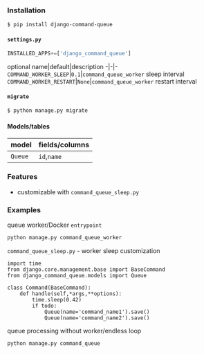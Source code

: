 ### Installation
```bash
$ pip install django-command-queue
```

#### `settings.py`
```python
INSTALLED_APPS+=['django_command_queue']
```

optional
name|default|description
-|-|-
`COMMAND_WORKER_SLEEP`|`0.1`|`command_queue_worker` sleep interval
`COMMAND_WORKER_RESTART`|`None`|`command_queue_worker` restart interval

#### `migrate`
```bash
$ python manage.py migrate
```

#### Models/tables
model|fields/columns
-|-
`Queue`|`id`,`name`
### Features
+   customizable with `command_queue_sleep.py`

### Examples
queue worker/Docker `entrypoint`
```bash
python manage.py command_queue_worker
```

`command_queue_sleep.py` - worker sleep customization
```
import time
from django.core.management.base import BaseCommand
from django_command_queue.models import Queue

class Command(BaseCommand):
    def handle(self,*args,**options):
        time.sleep(0.42)
        if todo:
            Queue(name='command_name1').save()
            Queue(name='command_name2').save()
```

queue processing without worker/endless loop
```bash
python manage.py command_queue
```

